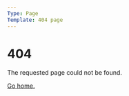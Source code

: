 ```yaml
---
Type: Page
Template: 404 page
---
```


# 404

The requested page could not be found.

[Go home.](/)
